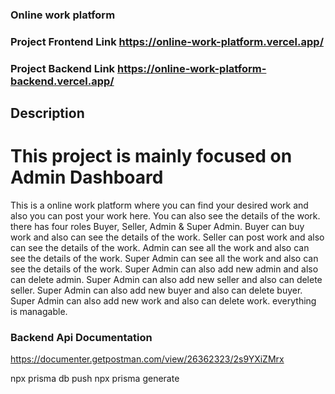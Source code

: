 ### Online work platform

### Project Frontend Link https://online-work-platform.vercel.app/

### Project Backend Link https://online-work-platform-backend.vercel.app/

## Description

# This project is mainly focused on Admin Dashboard

This is a online work platform where you can find your desired work and also you can post your work here. You can also see the details of the work. there has four roles Buyer, Seller, Admin & Super Admin. Buyer can buy work and also can see the details of the work. Seller can post work and also can see the details of the work. Admin can see all the work and also can see the details of the work. Super Admin can see all the work and also can see the details of the work. Super Admin can also add new admin and also can delete admin. Super Admin can also add new seller and also can delete seller. Super Admin can also add new buyer and also can delete buyer. Super Admin can also add new work and also can delete work. everything is managable.

### Backend Api Documentation
https://documenter.getpostman.com/view/26362323/2s9YXiZMrx

npx prisma db push
npx prisma generate